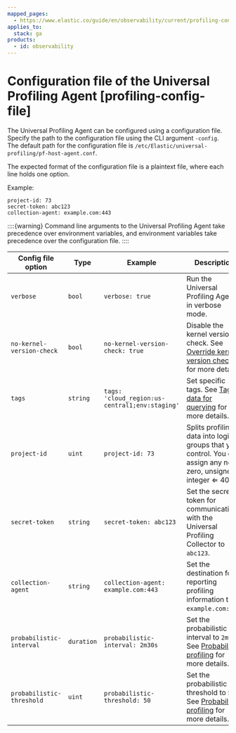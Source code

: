 ```yaml
---
mapped_pages:
  - https://www.elastic.co/guide/en/observability/current/profiling-config-file.html
applies_to:
  stack: ga
products:
  - id: observability
---
```


# Configuration file of the Universal Profiling Agent [profiling-config-file]

The Universal Profiling Agent can be configured using a configuration file. Specify the path to the configuration file using the CLI argument `-config`. The default path for the configuration file is `/etc/Elastic/universal-profiling/pf-host-agent.conf`.

The expected format of the configuration file is a plaintext file, where each line holds one option.

Example:

```
project-id: 73
secret-token: abc123
collection-agent: example.com:443
```

::::{warning}
Command line arguments to the Universal Profiling Agent take precedence over environment variables, and environment variables take precedence over the configuration file.
::::


| Config file option | Type | Example | Description |
| --- | --- | --- | --- |
| `verbose` | `bool` | `verbose: true` | Run the Universal Profiling Agent in verbose mode. |
| `no-kernel-version-check` | `bool` | `no-kernel-version-check: true` | Disable the kernel version check. See [Override kernel version check ](override-kernel-version-check.md) for more details. |
| `tags` | `string` | `tags: 'cloud_region:us-central1;env:staging'` | Set specific tags. See [Tag data for querying](tag-data-for-querying.md) for more details. |
| `project-id` | `uint` | `project-id: 73` | Splits profiling data into logical groups that you control. You can assign any non-zero, unsigned integer ⇐ 4095. |
| `secret-token` | `string` | `secret-token: abc123` | Set the secret token for communicating with the Universal Profiling Collector to `abc123`. |
| `collection-agent` | `string` | `collection-agent: example.com:443` | Set the destination for reporting profiling information to `example.com:443`. |
| `probabilistic-interval` | `duration` | `probabilistic-interval: 2m30s` | Set the probabilistic interval to `2m30s`. See [Probabilistic profiling](configure-probabilistic-profiling.md) for more details. |
| `probabilistic-threshold` | `uint` | `probabilistic-threshold: 50` | Set the probabilistic threshold to `50`. See [Probabilistic profiling](configure-probabilistic-profiling.md) for more details. |

